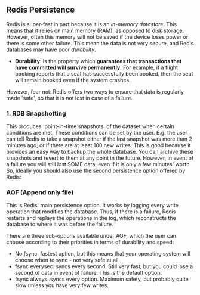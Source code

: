 ## Redis Persistence

Redis is super-fast in part because it is an *in-memory datastore*. This means that it relies on main memory (RAM), as opposed to disk storage. However, often this memory will not be saved if the device loses power or there is some other failure. This mean the data is not very secure, and Redis databases may have poor *durability*.

* **Durability**: is the property which **guarantees that transactions that have committed will survive permanently**. For example, if a flight booking reports that a seat has successfully been booked, then the seat will remain booked even if the system crashes.

However, fear not: Redis offers two ways to ensure that data is regularly made 'safe', so that it is not lost in case of a failure.

### 1. RDB Snapshotting
This produces 'point-in-time snapshots' of the dataset when certain conditions are met. These conditions can be set by the user. E.g. the user can tell Redis to take a snapshot either if the last snapshot was more than 2 minutes ago, or if there are at least 100 new writes.
This is good because it provides an easy way to backup the whole database. You can archive these snapshots and revert to them at any point in the future. However, in event of a failure you will still lost SOME data, even if it is only a few minutes' worth. So, ideally you should also use the second persistence option offered by Redis:

### AOF (Append only file)
This is Redis' main persistence option. It works by logging every write operation that modifies the database. Thus, if there is a failure, Redis restarts and replays the operations in the log, which reconstructs the database to where it was before the failure.

There are three sub-options available under AOF, which the user can choose according to their priorities in terms of durability and speed:

* No fsync: fastest option, but this means that your operating system will choose when to sync - not very safe at all.
* fsync everysec: syncs every second. Still very fast, but you could lose a second of data in event of failure. This is the default option.
* fsync always: syncs every option. Maximum safety, but probably quite slow unless you have very few writes.